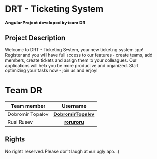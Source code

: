 # DRT - Ticketing System
**Angular Project developed by team DR**

## Project Description
Welcome to DRT - Ticketing System, your new ticketing system app! Register and you will have full access to our features - create teams, add members, create tickets and assign them to your colleagues. Our applications will help you be more productive and organized.
Start optimizing your tasks now - join us and enjoy!

# Team DR
| Team member         | Username                                                                    |
| -------------       | :--------:                                                                  |
| Dobromir Topalov    | [**DobromirTopalov**](https://github.com/DobromirTopalov)                   |
| Rusi Rusev          | [**roruroru**](https://github.com/roruroru)                                 |


Rights
-------

No rights reserved. Please don't laugh at our ugly app. :)
